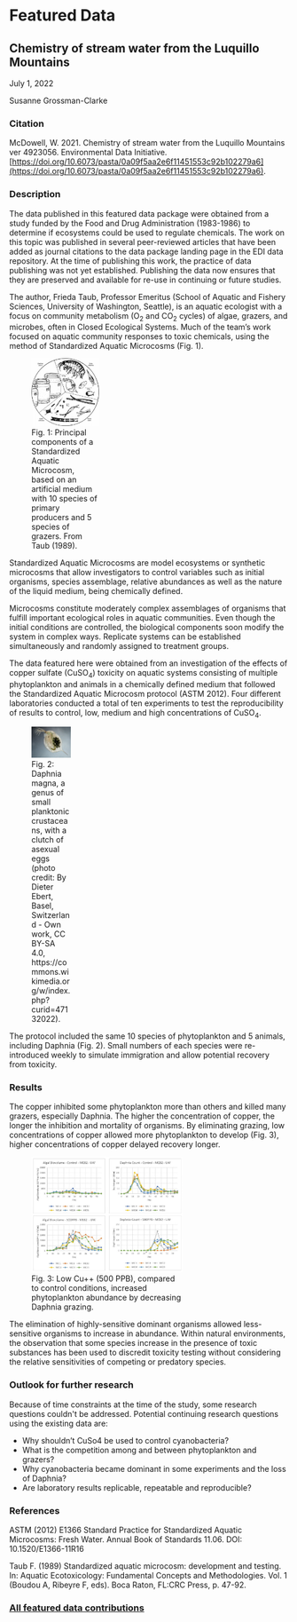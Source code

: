 # Featured Data

## Chemistry of stream water from the Luquillo Mountains

July 1, 2022

Susanne Grossman-Clarke

### Citation

McDowell, W. 2021. Chemistry of stream water from the Luquillo Mountains ver 4923056. Environmental Data Initiative. [https://doi.org/10.6073/pasta/0a09f5aa2e6f11451553c92b102279a6](https://doi.org/10.6073/pasta/0a09f5aa2e6f11451553c92b102279a6).

### Description

The data published in this featured data package were obtained from a study funded by the Food and Drug Administration (1983-1986) to determine if ecosystems could be used to regulate chemicals. The work on this topic was published in several peer-reviewed articles that have been added as journal citations to the data package landing page in the EDI data repository. At the time of publishing this work, the practice of data publishing was not yet established. Publishing the data now ensures that they are preserved and available for re-use in continuing or future studies.

The author, Frieda Taub, Professor Emeritus (School of Aquatic and Fishery Sciences, University of Washington, Seattle), is an aquatic ecologist with a focus on community metabolism (O<sub>2</sub> and CO<sub>2</sub> cycles) of algae, grazers, and microbes, often in Closed Ecological Systems. Much of the team’s work focused on aquatic community responses to toxic chemicals, using the method of Standardized Aquatic Microcosms (Fig. 1).

<div class="figure_featured" style="width: 40%;">
    <figure>
       <img src="/static/images/featured_data/aquatic-microcosm.png" alt="aquatic microcosm"/>
       <figcaption class="figure-caption">Fig. 1: Principal components of a Standardized Aquatic Microcosm, based on an artificial medium with 10 species of primary producers and 5 species of grazers. From Taub (1989).</figcaption>
    </figure>
</div>

Standardized Aquatic Microcosms are model ecosystems or synthetic microcosms that allow investigators to control variables such as initial organisms, species assemblage, relative abundances as well as the nature of the liquid medium, being chemically defined.

Microcosms constitute moderately complex assemblages of organisms that fulfill important ecological roles in aquatic communities. Even though the initial conditions are controlled, the biological components soon modify the system in complex ways. Replicate systems can be established simultaneously and randomly assigned to treatment groups.

The data featured here were obtained from an investigation of the effects of copper sulfate (CuSO<sub>4</sub>) toxicity on aquatic systems consisting of multiple phytoplankton and animals in a chemically defined medium that followed the Standardized Aquatic Microcosm protocol (ASTM 2012). Four different laboratories conducted a total of ten experiments to test the reproducibility of results to control, low, medium and high concentrations of CuSO<sub>4</sub>.

<div class="figure_featured" style="width: 30%;">
    <figure>
       <img id="pickme" src="/static/images/featured_data/daphnia-magna-asexual.jpg" alt="daphnia"/>
       <figcaption class="figure-caption">Fig. 2: Daphnia magna, a genus of small planktonic crustaceans, with a clutch of asexual eggs (photo credit: By Dieter Ebert, Basel, Switzerland - Own work, CC BY-SA 4.0, https://commons.wikimedia.org/w/index.php?curid=47132022).</figcaption>
    </figure>
</div>

The protocol included the same 10 species of phytoplankton and 5 animals, including Daphnia (Fig. 2). Small numbers of each species were re-introduced weekly to simulate immigration and allow potential recovery from toxicity.

### Results

The copper inhibited some phytoplankton more than others and killed many grazers, especially Daphnia. The higher the concentration of copper, the longer the inhibition and mortality of organisms. By eliminating grazing, low concentrations of copper allowed more phytoplankton to develop (Fig. 3), higher concentrations of copper delayed recovery longer.

<div class="figure_featured" style="width: 70%;">
    <figure>
       <img src="/static/images/featured_data/results-low-toxicity-taub.jpg" alt="results:"/>
       <figcaption class="figure-caption">Fig. 3: Low Cu++ (500 PPB), compared to control conditions, increased phytoplankton abundance by decreasing Daphnia grazing.</figcaption>
    </figure>
</div>

The elimination of highly-sensitive dominant organisms allowed less-sensitive organisms to increase in abundance. Within natural environments, the observation that some species increase in the presence of toxic substances has been used to discredit toxicity testing without considering the relative sensitivities of competing or predatory species.

### Outlook for further research

Because of time constraints at the time of the study, some research questions couldn't be addressed. Potential continuing research questions using the existing data are:

- Why shouldn’t CuSo4 be used to control cyanobacteria?
- What is the competition among and between phytoplankton and grazers?
- Why cyanobacteria became dominant in some experiments and the loss of Daphnia?
- Are laboratory results replicable, repeatable and reproducible?

### References

ASTM (2012) E1366 Standard Practice for Standardized Aquatic Microcosms: Fresh Water. Annual Book of Standards 11.06. DOI: 10.1520/E1366-11R16

Taub F. (1989) Standardized aquatic microcosm: development and testing. In: Aquatic Ecotoxicology: Fundamental Concepts and Methodologies. Vol. 1 (Boudou A, Ribeyre F, eds). Boca Raton, FL:CRC Press, p. 47-92.

### [All featured data contributions](/templates/featured/featured-grid)
